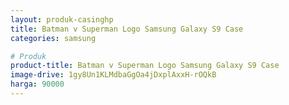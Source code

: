 ```yaml
---
layout: produk-casinghp
title: Batman v Superman Logo Samsung Galaxy S9 Case
categories: samsung

# Produk
product-title: Batman v Superman Logo Samsung Galaxy S9 Case
image-drive: 1gy8Un1KLMdbaGgOa4jDxplAxxH-rOQkB
harga: 90000
---
```

